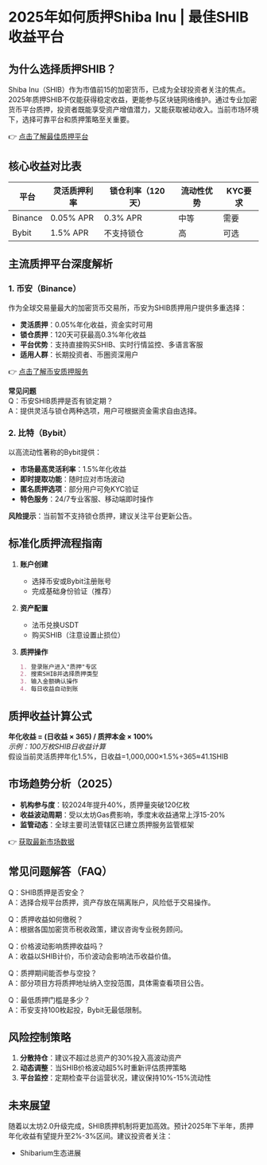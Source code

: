 # 2025年如何质押Shiba Inu | 最佳SHIB收益平台

## 为什么选择质押SHIB？

Shiba Inu（SHIB）作为市值前15的加密货币，已成为全球投资者关注的焦点。2025年质押SHIB不仅能获得稳定收益，更能参与区块链网络维护。通过专业加密货币平台质押，投资者既能享受资产增值潜力，又能获取被动收入。当前市场环境下，选择可靠平台和质押策略至关重要。

👉 [点击了解最佳质押平台](https://bit.ly/okx_welcome)

## 核心收益对比表

| 平台      | 灵活质押利率 | 锁仓利率（120天） | 流动性优势 | KYC要求 |
|-----------|--------------|------------------|------------|---------|
| Binance   | 0.05% APR    | 0.3% APR         | 中等       | 需要    |
| Bybit     | 1.5% APR     | 不支持锁仓       | 高         | 可选    |

## 主流质押平台深度解析

### 1. 币安（Binance）
作为全球交易量最大的加密货币交易所，币安为SHIB质押用户提供多重选择：
- **灵活质押**：0.05%年化收益，资金实时可用
- **锁仓质押**：120天可获最高0.3%年化收益
- **平台优势**：支持直接购买SHIB、实时行情监控、多语言客服
- **适用人群**：长期投资者、币圈资深用户

👉 [点击了解币安质押服务](https://bit.ly/okx_welcome)

**常见问题**  
Q：币安SHIB质押是否有锁定期？  
A：提供灵活与锁仓两种选项，用户可根据资金需求自由选择。

### 2. 比特（Bybit）
以高流动性著称的Bybit提供：
- **市场最高灵活利率**：1.5%年化收益
- **即时提取功能**：随时应对市场波动
- **匿名质押选项**：部分用户可免KYC验证
- **特色服务**：24/7专业客服、移动端即时操作

**风险提示**：当前暂不支持锁仓质押，建议关注平台更新公告。

## 标准化质押流程指南

1. **账户创建**
   - 选择币安或Bybit注册账号
   - 完成基础身份验证（推荐）

2. **资产配置**
   - 法币兑换USDT
   - 购买SHIB（注意设置止损位）

3. **质押操作**
   ```markdown
   1. 登录账户进入"质押"专区
   2. 搜索SHIB并选择质押类型
   3. 输入金额确认操作
   4. 每日收益自动到账
   ```

## 质押收益计算公式

**年化收益 = (日收益 × 365) / 质押本金 × 100%**  
*示例：100万枚SHIB日收益计算*  
假设当前灵活质押年化1.5%，日收益=1,000,000×1.5%÷365≈41.1SHIB

## 市场趋势分析（2025）

- **机构参与度**：较2024年提升40%，质押量突破120亿枚
- **收益波动周期**：受以太坊Gas费影响，季度末收益通常上浮15-20%
- **监管动态**：全球主要司法管辖区已建立质押服务监管框架

👉 [获取最新市场数据](https://bit.ly/okx_welcome)

## 常见问题解答（FAQ）

Q：SHIB质押是否安全？  
A：选择合规平台质押，资产存放在隔离账户，风险低于交易操作。

Q：质押收益如何缴税？  
A：根据各国加密货币税收政策，建议咨询专业税务顾问。

Q：价格波动影响质押收益吗？  
A：收益以SHIB计价，币价波动会影响法币收益价值。

Q：质押期间能否参与空投？  
A：部分项目方将质押地址纳入空投范围，具体需查看项目公告。

Q：最低质押门槛是多少？  
A：币安支持100枚起投，Bybit无最低限制。

## 风险控制策略

1. **分散持仓**：建议不超过总资产的30%投入高波动资产
2. **动态调整**：当SHIB价格波动超5%时重新评估质押策略
3. **平台监控**：定期检查平台运营状况，建议保持10%-15%流动性

## 未来展望

随着以太坊2.0升级完成，SHIB质押机制将更加高效。预计2025年下半年，质押年化收益有望提升至2%-3%区间。建议投资者关注：
- Shibarium生态进展